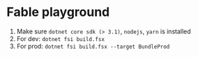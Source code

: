 # Fable playground

1. Make sure `dotnet core sdk (> 3.1)`, `nodejs`, `yarn` is installed 
2. For dev: `dotnet fsi build.fsx`
3. For prod: `dotnet fsi build.fsx --target BundleProd`
